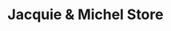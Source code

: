 ---
title: "Jacquie & Michel Store"
url: /roquebrune-sur-argens/jacquie-und-michel-store/
shop: Erotik
---